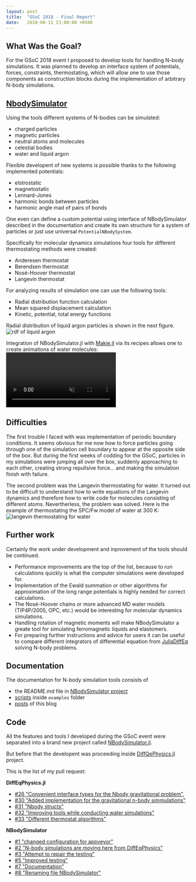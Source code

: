 ```yaml
---
layout: post
title:  "GSoC 2018 - Final Report"
date:   2018-08-11 23:00:00 +0500
---
```


<script type="text/javascript" async
  src="https://cdnjs.cloudflare.com/ajax/libs/mathjax/2.7.4/latest.js?config=TeX-MML-AM_CHTML">
</script>

[link_to_NBodySimulator]: https://github.com/JuliaDiffEq/NBodySimulator.jl

## What Was the Goal?
For the GSoC 2018 event I proposed to develop tools for handling N-body simulations. It was planned to develop an interface system of potentials, forces, constraints, thermostating, which will allow one to use those components as construction blocks during the implementation of arbitrary N-body simulations.

## [NbodySimulator][link_to_NBodySimulator]

Using the tools different systems of N-bodies can be simulated:
- charged particles
- magnetic particles
- neutral atoms and molecules
- celestial bodies
- water and liquid argon

Flexible developent of new systems is possible thanks to the following implemented potentials:
- elstrostatic
- magnetostatic
- Lennard-Jones
- harmonic bonds between particles
- harmonic angle mad of pairs of bonds

One even can define a custom potential using interface of NBodySimulator described in the documentation and create its own structure for a system of particles or just use universal `PotentialNBodySystem`.

Specifically for molecular dynamics simulations four tools for different thermostating methods were created:
- Anderesen thermostat
- Berendsen thermostat
- Nosé-Hoover thermostat
- Langevin thermostat

For analyzing results of simulation one can use the following tools:
- Radial distribution function calculation
- Mean squared displacement calculation
- Kinetic, potential, total energy functions

Radial distribution of liquid argon particles is shown in the next figure.
![rdf of liquid argon](https://user-images.githubusercontent.com/16945627/44006432-c86272e6-9e9d-11e8-92fd-3d539f07ed59.png)

Integration of NBodySimulator.jl with [Makie.jl](https://github.com/JuliaPlots/Makie.jl) via its recipes allows one to create animations of water molecules:
<video controls="" autoplay="" loop="" muted="">
      <source src="media\type_recipe_for_molecule_simulation.mp4" type="video/mp4">
      Your browser does not support mp4. Please use a modern browser like Chrome or Firefox.
</video>

## Difficulties
The first trouble I faced with was implementation of periodic boundary conditions. It seems obvious for me now how to force particles going through one of the simulation cell boundary to appear at the opposite side of the box. But during the first weeks of codding for the GSoC, particles in my simulations were jumping all over the box, suddenly approaching to each other, creating strong repullsive force... and making the simulation finish with failure.

The second problem was the Langevin thermostating for water. It turned out to be difficult to understand how to write equations of the Langevin dynamics and therefore how to write code for molecules consisting of different atoms. Nevertherless, the problem was solved. Here is the example of thermostating the SPC/Fw model of water at 300 K:
![langevin thermostating for water](https://user-images.githubusercontent.com/16945627/44005987-c17556f4-9e95-11e8-9324-0d56ee3e74d3.png)

## Further work
Certainly the work under development and inprovement of the tools should be continued.
- Performance improvements are the top of the list, because to run calculations quickly is what the computer simulations were developed for.
- Implementation of the Ewald summation or other algorithms for approximation of the long range potentials is highly needed for correct calculations.
- The Nosé-Hoover chains or more advanced MD water models (TIP4P/2005, OPC, etc.) would be interesting for molecular dynamics simulations.
- Handling rotation of magnetic moments will make NBodySimulator a greate tool for simulating ferromagnetic liquids and elastomers.
- For preparing further instructions and advice for users it can be useful to compare different integrators of differential equation from [JuliaDiffEq](https://github.com/JuliaDiffEq) solving N-body problems.

## Documentation
The documentation for N-body simulation tools consists of 
- the README.md file in [NBodySimulator project][link_to_NBodySimulator]
- [scripts](https://github.com/JuliaDiffEq/NBodySimulator.jl/tree/master/examples) inside `examples` folder
- [posts](https://mikhail-vaganov.github.io/gsoc-2018-blog/) of this blog 

## Code
All the features and tools I developed during the GSoC event were separated into a brand new project called [NBodySimulator.jl][link_to_NBodySimulator].

But before that the developent was proceeding inside [DiffQePhysics.jl](https://github.com/JuliaDiffEq/DiffEqPhysics.jl) project.

This is the list of my pull request:

**DiffEqPhysics.jl**
- [#26 "Convenient interface types for the Nbody gravitational problem"](https://github.com/JuliaDiffEq/DiffEqPhysics.jl/pull/26), 
- [#30 "Added implementation for the gravitational n-body simmulations"](https://github.com/JuliaDiffEq/DiffEqPhysics.jl/pull/30)
- [#31 "Nbody structs"](https://github.com/JuliaDiffEq/DiffEqPhysics.jl/pull/31)
- [#32 "Improving tools while conducting water simulations"](https://github.com/JuliaDiffEq/DiffEqPhysics.jl/pull/32)
- [#33 "Different thermostat algorithms"](https://github.com/JuliaDiffEq/DiffEqPhysics.jl/pull/33)

**NBodySimulator**
- [#1 "changed configuration for appveyor"](https://github.com/JuliaDiffEq/NBodySimulator.jl/pull/1)
- [#2 "N-body simulations are moving here from DiffEqPhysics"](https://github.com/JuliaDiffEq/NBodySimulator.jl/pull/2)
- [#3 "Attempt to repair the testing"](https://github.com/JuliaDiffEq/NBodySimulator.jl/pull/3)
- [#5 "Improved testing"](https://github.com/JuliaDiffEq/NBodySimulator.jl/pull/5)
- [#7 "Documentation"](https://github.com/JuliaDiffEq/NBodySimulator.jl/pull/7)
- [#8 "Renaming file NBodySimulator"](https://github.com/JuliaDiffEq/NBodySimulator.jl/pull/8)